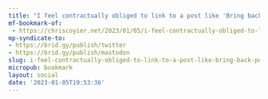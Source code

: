 ```yaml
---
title: "I feel contractually obliged to link to a post like 'Bring back personal blogging' - Chris Coyier"
mf-bookmark-of:
 - https://chriscoyier.net/2023/01/05/i-feel-contractually-obliged-to-link-to-a-post-like-bring-back-personal-blogging/
mp-syndicate-to:
- https://brid.gy/publish/twitter
- https://brid.gy/publish/mastodon
slug: i-feel-contractually-obliged-to-link-to-a-post-like-bring-back-personal-blogging---chris-coyier
micropub: bookmark
layout: social
date: '2023-01-05T19:53:36'
---
```

